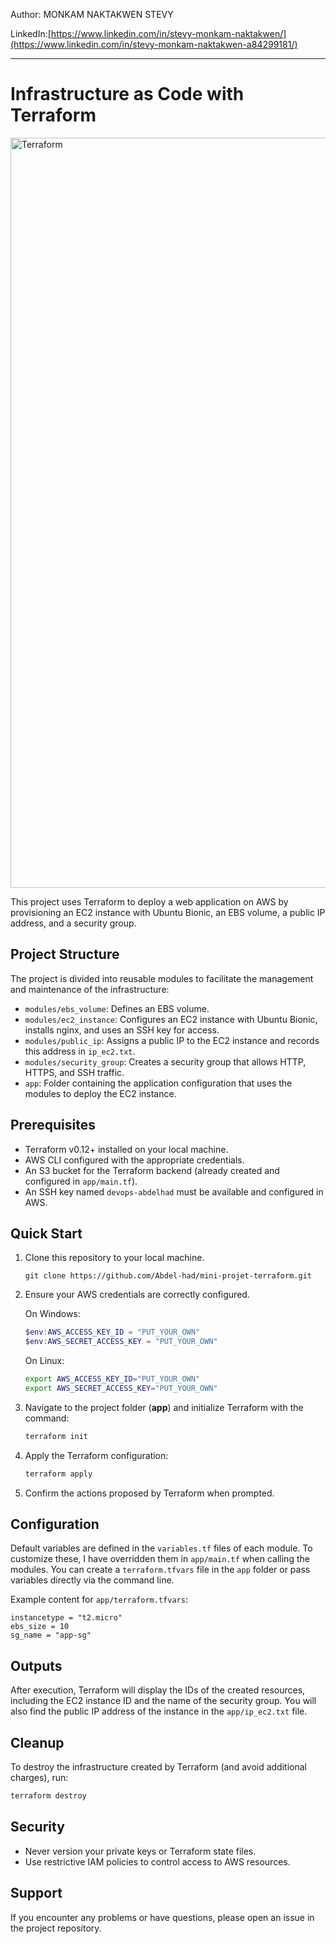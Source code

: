 Author: MONKAM NAKTAKWEN STEVY

LinkedIn:[https://www.linkedin.com/in/stevy-monkam-naktakwen/](https://www.linkedin.com/in/stevy-monkam-naktakwen-a84299181/)

---
# Infrastructure as Code with Terraform

<img width="1200" alt="Terraform" src="https://github.com/Abdel-had/mini-projet-terraform/assets/101605739/0c1cb75c-f509-4559-94ca-4c1994cba3ad">


This project uses Terraform to deploy a web application on AWS by provisioning an EC2 instance with Ubuntu Bionic, an EBS volume, a public IP address, and a security group.

## Project Structure

The project is divided into reusable modules to facilitate the management and maintenance of the infrastructure:

- `modules/ebs_volume`: Defines an EBS volume.
- `modules/ec2_instance`: Configures an EC2 instance with Ubuntu Bionic, installs nginx, and uses an SSH key for access.
- `modules/public_ip`: Assigns a public IP to the EC2 instance and records this address in `ip_ec2.txt`.
- `modules/security_group`: Creates a security group that allows HTTP, HTTPS, and SSH traffic.
- `app`: Folder containing the application configuration that uses the modules to deploy the EC2 instance.

## Prerequisites

- Terraform v0.12+ installed on your local machine.
- AWS CLI configured with the appropriate credentials.
- An S3 bucket for the Terraform backend (already created and configured in `app/main.tf`).
- An SSH key named `devops-abdelhad` must be available and configured in AWS.

## Quick Start

1. Clone this repository to your local machine.

    ```
    git clone https://github.com/Abdel-had/mini-projet-terraform.git
    ```

2. Ensure your AWS credentials are correctly configured.

    On Windows:

    ```ps1
    $env:AWS_ACCESS_KEY_ID = "PUT_YOUR_OWN"
    $env:AWS_SECRET_ACCESS_KEY = "PUT_YOUR_OWN"
    ```

    On Linux:

    ```sh
    export AWS_ACCESS_KEY_ID="PUT_YOUR_OWN"
    export AWS_SECRET_ACCESS_KEY="PUT_YOUR_OWN"
    ```


3. Navigate to the project folder (**app**) and initialize Terraform with the command:

   ```sh
   terraform init
   ```

4. Apply the Terraform configuration:

   ```sh
   terraform apply
   ```

5. Confirm the actions proposed by Terraform when prompted.

## Configuration

Default variables are defined in the `variables.tf` files of each module. To customize these, I have overridden them in `app/main.tf` when calling the modules. You can create a `terraform.tfvars` file in the `app` folder or pass variables directly via the command line.

Example content for `app/terraform.tfvars`:

```hcl
instancetype = "t2.micro"
ebs_size = 10
sg_name = "app-sg"
```

## Outputs

After execution, Terraform will display the IDs of the created resources, including the EC2 instance ID and the name of the security group. You will also find the public IP address of the instance in the `app/ip_ec2.txt` file.

## Cleanup

To destroy the infrastructure created by Terraform (and avoid additional charges), run:

```sh
terraform destroy
```

## Security

- Never version your private keys or Terraform state files.
- Use restrictive IAM policies to control access to AWS resources.

## Support

If you encounter any problems or have questions, please open an issue in the project repository.
